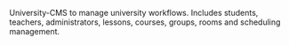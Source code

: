 University-CMS to manage university workflows. Includes students, teachers, administrators, lessons, courses, groups, rooms and scheduling management.

